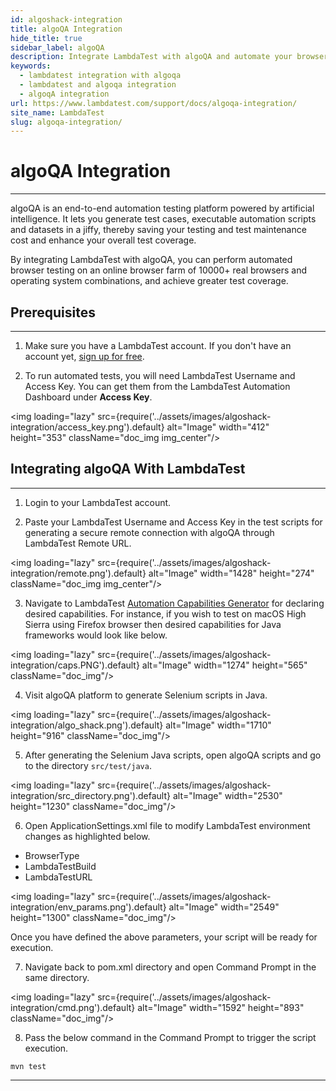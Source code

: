 ```yaml
---
id: algoshack-integration
title: algoQA Integration
hide_title: true
sidebar_label: algoQA
description: Integrate LambdaTest with algoQA and automate your browser testing on an online browser farm of 10000+ real browsers and operating system combinations.
keywords:
  - lambdatest integration with algoqa
  - lambdatest and algoqa integration 
  - algoqA integration
url: https://www.lambdatest.com/support/docs/algoqa-integration/
site_name: LambdaTest
slug: algoqa-integration/
---
```


<script type="application/ld+json"
      dangerouslySetInnerHTML={{ __html: JSON.stringify({
       "@context": "https://schema.org",
        "@type": "BreadcrumbList",
        "itemListElement": [{
          "@type": "ListItem",
          "position": 1,
          "name": "Home",
          "item": "https://www.lambdatest.com"
        },{
          "@type": "ListItem",
          "position": 2,
          "name": "Support",
          "item": "https://www.lambdatest.com/support/docs/"
        },{
          "@type": "ListItem",
          "position": 3,
          "name": "algoQA Integration",
          "item": "https://www.lambdatest.com/support/docs/algoQA-integration/"
        }]
      })
    }}
></script>

# algoQA Integration
***

algoQA is an end-to-end automation testing platform powered by artificial intelligence. It lets you generate test cases, executable automation scripts and datasets in a jiffy, thereby saving your testing and test maintenance cost and enhance your overall test coverage.

By integrating LambdaTest with algoQA, you can perform automated browser testing on an online browser farm of 10000+ real browsers and operating system combinations, and achieve greater test coverage.

## Prerequisites
---

1. Make sure you have a LambdaTest account.  If you don't have an account yet, [sign up for free](https://accounts.lambdatest.com/register).

2. To run automated tests, you will need LambdaTest Username and Access Key. You can get them from the LambdaTest Automation Dashboard under **Access Key**.

<img loading="lazy" src={require('../assets/images/algoshack-integration/access_key.png').default} alt="Image" width="412" height="353"  className="doc_img img_center"/>


## Integrating algoQA With LambdaTest
---

1. Login to your LambdaTest account.

2.  Paste your LambdaTest Username and Access Key in the test scripts for generating a secure remote connection with algoQA through LambdaTest Remote URL.

<img loading="lazy" src={require('../assets/images/algoshack-integration/remote.png').default} alt="Image" width="1428" height="274"  className="doc_img img_center"/>


3. Navigate to LambdaTest [Automation Capabilities Generator](https://www.lambdatest.com/capabilities-generator/) for declaring desired capabilities. For instance, if you wish to test on macOS High Sierra using Firefox browser then desired capabilities for Java frameworks would look like below.

<img loading="lazy" src={require('../assets/images/algoshack-integration/caps.PNG').default} alt="Image" width="1274" height="565"  className="doc_img"/>

4. Visit algoQA platform to generate Selenium scripts in Java.

<img loading="lazy" src={require('../assets/images/algoshack-integration/algo_shack.png').default} alt="Image" width="1710" height="916"  className="doc_img"/>

5. After generating the Selenium Java scripts, open algoQA scripts and go to the directory `src/test/java`.

<img loading="lazy" src={require('../assets/images/algoshack-integration/src_directory.png').default} alt="Image" width="2530" height="1230"  className="doc_img"/>

6. Open ApplicationSettings.xml file to modify LambdaTest environment changes as highlighted below.

* BrowserType
* LambdaTestBuild
* LambdaTestURL

<img loading="lazy" src={require('../assets/images/algoshack-integration/env_params.png').default} alt="Image" width="2549" height="1300"  className="doc_img"/>

Once you have defined the above parameters, your script will be ready for execution. 

7. Navigate back to pom.xml directory and open Command Prompt in the same directory.

<img loading="lazy" src={require('../assets/images/algoshack-integration/cmd.png').default} alt="Image" width="1592" height="893"  className="doc_img"/>

8. Pass the below command in the Command Prompt to trigger the script execution.

```
mvn test
```

---




